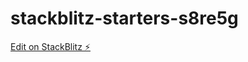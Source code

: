 # stackblitz-starters-s8re5g

[Edit on StackBlitz ⚡️](https://stackblitz.com/edit/stackblitz-starters-s8re5g)